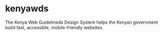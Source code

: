 # kenyawds
The Kenya Web Guidelineds Design System helps the Kenyan government build fast, accessible, mobile-friendly websites. 
